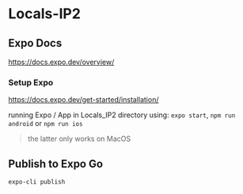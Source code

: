 # Locals-IP2

## Expo Docs

https://docs.expo.dev/overview/

### Setup Expo

https://docs.expo.dev/get-started/installation/

running Expo / App in Locals_IP2 directory using:
`expo start`, `npm run android` or `npm run ios`

> the latter only works on MacOS

## Publish to Expo Go

`expo-cli publish`

